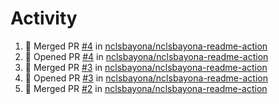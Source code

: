 # Activity
<!--START_SECTION:activity-->
1. 🎉 Merged PR [#4](https://github.com/nclsbayona/nclsbayona-readme-action/pull/4) in [nclsbayona/nclsbayona-readme-action](https://github.com/nclsbayona/nclsbayona-readme-action)
2. 💪 Opened PR [#4](https://github.com/nclsbayona/nclsbayona-readme-action/pull/4) in [nclsbayona/nclsbayona-readme-action](https://github.com/nclsbayona/nclsbayona-readme-action)
3. 🎉 Merged PR [#3](https://github.com/nclsbayona/nclsbayona-readme-action/pull/3) in [nclsbayona/nclsbayona-readme-action](https://github.com/nclsbayona/nclsbayona-readme-action)
4. 💪 Opened PR [#3](https://github.com/nclsbayona/nclsbayona-readme-action/pull/3) in [nclsbayona/nclsbayona-readme-action](https://github.com/nclsbayona/nclsbayona-readme-action)
5. 🎉 Merged PR [#2](https://github.com/nclsbayona/nclsbayona-readme-action/pull/2) in [nclsbayona/nclsbayona-readme-action](https://github.com/nclsbayona/nclsbayona-readme-action)
<!--END_SECTION:activity-->
